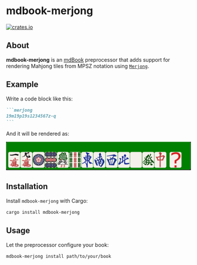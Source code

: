 # mdbook-merjong

[![crates.io](https://img.shields.io/crates/v/mdbook-merjong)](https://crates.io/crates/mdbook-merjong)

## About

**mdbook-merjong** is an [mdBook](https://github.com/rust-lang/mdBook) preprocessor that adds support for rendering Mahjong tiles from MPSZ notation using [`Merjong`](https://github.com/n3gero/merjong).

## Example

Write a code block like this:

``````md
```merjong
19m19p19s1234567z-q
```
``````

And it will be rendered as:

![simple-merjong-img](simple-merjong-img.png)

## Installation

Install `mdbook-merjong` with Cargo:

```sh
cargo install mdbook-merjong
```

## Usage

Let the preprocessor configure your book:

```sh
mdbook-merjong install path/to/your/book
```
